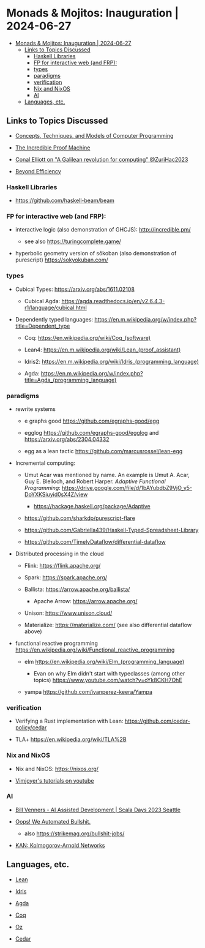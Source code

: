 # Monads & Mojitos: Inauguration | 2024-06-27

- [Monads \& Mojitos: Inauguration | 2024-06-27](#monads--mojitos-inauguration--2024-06-27)
  - [Links to Topics Discussed](#links-to-topics-discussed)
    - [Haskell Libraries](#haskell-libraries)
    - [FP for interactive web (and FRP):](#fp-for-interactive-web-and-frp)
    - [types](#types)
    - [paradigms](#paradigms)
    - [verification](#verification)
    - [Nix and NixOS](#nix-and-nixos)
    - [AI](#ai)
  - [Languages, etc.](#languages-etc)

## Links to Topics Discussed

- [Concepts, Techniques, and Models of Computer Programming](https://en.wikipedia.org/wiki/Concepts,_Techniques,_and_Models_of_Computer_Programming)

- [The Incredible Proof Machine](https://incredible.pm/)

- [Conal Elliott on "A Galilean revolution for computing" @ZuriHac2023](https://www.youtube.com/watch?v=k6rY5Mvx84E)

- [Beyond Efficiency](https://www.cs.unm.edu/~ackley/be-201301131528.pdf)

### Haskell Libraries

- https://github.com/haskell-beam/beam

### FP for interactive web (and FRP):

- interactive logic (also demonstration of GHCJS): http://incredible.pm/

  - see also https://turingcomplete.game/

- hyperbolic geometry version of sōkoban (also demonstration of purescript) https://sokyokuban.com/

### types

- Cubical Types: https://arxiv.org/abs/1611.02108

  - Cubical Agda: https://agda.readthedocs.io/en/v2.6.4.3-r1/language/cubical.html

- Dependently typed languages: https://en.m.wikipedia.org/w/index.php?title=Dependent_type

  - Coq: https://en.wikipedia.org/wiki/Coq_(software)

  - Lean4: https://en.m.wikipedia.org/wiki/Lean_(proof_assistant)

  - Idris2: https://en.m.wikipedia.org/wiki/Idris_(programming_language)

  - Agda: https://en.m.wikipedia.org/w/index.php?title=Agda_(programming_language)


### paradigms

- rewrite systems

  - e graphs good https://github.com/egraphs-good/egg

  - egglog https://github.com/egraphs-good/egglog and https://arxiv.org/abs/2304.04332

  - egg as a lean tactic https://github.com/marcusrossel/lean-egg

- Incremental computing:

  - Umut Acar was mentioned by name. An example is Umut A. Acar, Guy E. Blelloch, and Robert Harper. *Adaptive Functional Programming*: https://drive.google.com/file/d/1bAYubdbZ9VjO_y5-DoYXKSiuyid0sX4Z/view

    - https://hackage.haskell.org/package/Adaptive

  - https://github.com/sharkdp/purescript-flare

  - https://github.com/Gabriella439/Haskell-Typed-Spreadsheet-Library

  - https://github.com/TimelyDataflow/differential-dataflow

- Distributed processing in the cloud

  - Flink: https://flink.apache.org/

  - Spark: https://spark.apache.org/

  - Ballista: https://arrow.apache.org/ballista/

    - Apache Arrow: https://arrow.apache.org/

  - Unison: https://www.unison.cloud/

  - Materialize: https://materialize.com/ (see also differential dataflow above)

- functional reactive programming https://en.wikipedia.org/wiki/Functional_reactive_programming

  - elm https://en.wikipedia.org/wiki/Elm_(programming_language)

    - Evan on why Elm didn't start with typeclasses (among other topics) https://www.youtube.com/watch?v=oYk8CKH7OhE

  - yampa https://github.com/ivanperez-keera/Yampa

### verification

- Verifying a Rust implementation with Lean: https://github.com/cedar-policy/cedar

- TLA+ https://en.wikipedia.org/wiki/TLA%2B

### Nix and NixOS

- Nix and NixOS: https://nixos.org/

- [Vimjoyer's tutorials on youtube](https://www.youtube.com/playlist?list=PLko9chwSoP-15ZtZxu64k_CuTzXrFpxPE)

### AI

- [Bill Venners - AI Assisted Development | Scala Days 2023 Seattle](https://youtube.com/watch?v=2LENCCtP8Mo)

- [Oops! We Automated Bullshit.](https://www.cst.cam.ac.uk/blog/afb21/oops-we-automated-bullshit)

  - also https://strikemag.org/bullshit-jobs/

- [KAN: Kolmogorov-Arnold Networks](https://arxiv.org/abs/2404.19756)

## Languages, etc.

- [Lean](https://en.wikipedia.org/wiki/Lean_(proof_assistant))

- [Idris](https://en.wikipedia.org/wiki/Idris_(programming_language))

- [Agda](https://en.wikipedia.org/wiki/Agda_(proof_assistant))

- [Coq](https://en.wikipedia.org/wiki/Coq_(software))

- [Oz](https://en.wikipedia.org/wiki/Oz_(programming_language))

- [Cedar](https://arxiv.org/abs/2403.04651)
